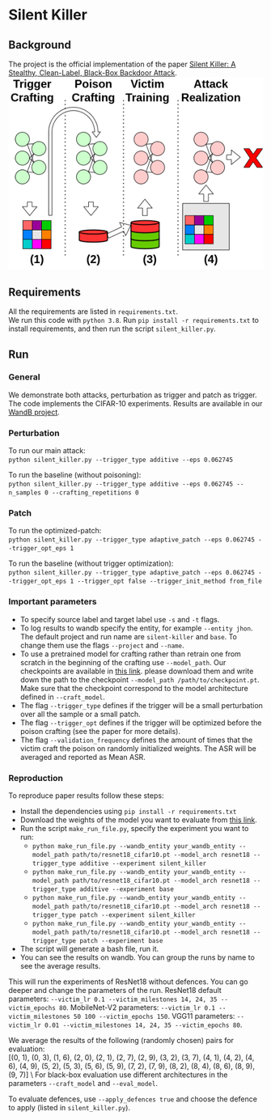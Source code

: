 # Silent Killer

## Background
The project is the official implementation of the paper [Silent Killer: A Stealthy, Clean-Label, Black-Box Backdoor Attack](https://arxiv.org/abs/2301.02615).
![Overview](overview.png)

## Requirements
All the requirements are listed in `requirements.txt`. \
We run this code with `python 3.8`. 
Run `pip install -r requirements.txt` to install requirements, and then run the script `silent_killer.py`.

## Run
### General
We demonstrate both attacks, perturbation as trigger and patch as trigger. \
The code implements the CIFAR-10 experiments.
Results are available in our [WandB project](https://wandb.ai/tzvi/silent-killer?workspace=user-tzvi).

### Perturbation
To run our main attack: \
```python silent_killer.py --trigger_type additive --eps 0.062745```

To run the baseline (without poisoning): \
```python silent_killer.py --trigger_type additive --eps 0.062745 --n_samples 0 --crafting_repetitions 0```

### Patch
To run the optimized-patch: \
```python silent_killer.py --trigger_type adaptive_patch --eps 0.062745 --trigger_opt_eps 1```

To run the baseline (without trigger optimization): \
```python silent_killer.py --trigger_type adaptive_patch --eps 0.062745 --trigger_opt_eps 1 --trigger_opt false --trigger_init_method from_file```

### Important parameters
 - To specify source label and target label use `-s` and `-t` flags. 
 - To log results to wandb specify the entity, for example `--entity jhon`. 
The default project and run name are `silent-killer` and `base`. To change them use the flags `--project` and `--name`.
 - To use a pretrained model for crafting rather than retrain one from scratch in the beginning of the crafting 
use `--model_path`. Our checkpoints are available in 
[this link](https://drive.google.com/drive/folders/1u05sMn8yIjeTfWR6Q0q2hn72zdxGstIv?usp=sharing). 
please download them and write down the path to the checkpoint `--model_path /path/to/checkpoint.pt`.
Make sure that the checkpoint correspond to the model architecture defined in `--craft_model`.
 - The flag `--trigger_type` defines if the trigger will be a small perturbation over all the sample or a small patch. 
 - The flag `--trigger_opt` defines if the trigger will be optimized before the poison crafting (see the paper for more details).
 - The flag `--validation_frequency` defines the amount of times that the victim craft the poison on randomly initialized weights. 
The ASR will be averaged and reported as Mean ASR.

### Reproduction
To reproduce paper results follow these steps:
 - Install the dependencies using `pip install -r requirements.txt`
 - Download the weights of the model you want to evaluate from [this link](https://drive.google.com/drive/folders/1u05sMn8yIjeTfWR6Q0q2hn72zdxGstIv?usp=sharing).
 - Run the script `make_run_file.py`, specify the experiment you want to run:
   - `python make_run_file.py --wandb_entity your_wandb_entity --model_path path/to/resnet18_cifar10.pt --model_arch resnet18 --trigger_type additive --experiment silent_killer`
   - `python make_run_file.py --wandb_entity your_wandb_entity --model_path path/to/resnet18_cifar10.pt --model_arch resnet18 --trigger_type additive --experiment base`
   - `python make_run_file.py --wandb_entity your_wandb_entity --model_path path/to/resnet18_cifar10.pt --model_arch resnet18 --trigger_type patch --experiment silent_killer`
   - `python make_run_file.py --wandb_entity your_wandb_entity --model_path path/to/resnet18_cifar10.pt --model_arch resnet18 --trigger_type patch --experiment base`
 - The script will generate a bash file, run it.
 - You can see the results on wandb. You can group the runs by name to see the average results.

This will run the experiments of ResNet18 without defences. You can go deeper and change the parameters of the run. 
ResNet18 default parameters: `--victim_lr 0.1 --victim_milestones 14, 24, 35 --victim_epochs 80`. 
MobileNet-V2 parameters: `--victim_lr 0.1 --victim_milestones 50 100 --victim_epochs 150`.
VGG11 parameters: `--victim_lr 0.01 --victim_milestones 14, 24, 35 --victim_epochs 80`. 

We average the results of the following (randomly chosen) pairs for evaluation:\
[(0, 1), (0, 3), (1, 6), (2, 0), (2, 1), (2, 7), (2, 9), (3, 2), (3, 7), (4, 1), (4, 2), (4, 6), (4, 9), (5, 2), (5, 3), 
(5, 6), (5, 9), (7, 2), (7, 9), (8, 2), (8, 4), (8, 6), (8, 9), (9, 7)] \ 
For black-box evaluation use different architectures in the parameters `--craft_model` and `--eval_model`. 

To evaluate defences, use `--apply_defences true` and choose the defence to apply (listed in `silent_killer.py`).
